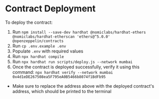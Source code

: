 # Contract Deployment
To deploy the contract:
1. Run `npm install --save-dev hardhat @nomiclabs/hardhat-ethers @nomiclabs/hardhat-etherscan 'ethers@^5.0.0' @openzeppelin/contracts`
2. Run `cp .env.example .env`
3. Populate `.env` with required values 
4. Run `npx hardhat compile`
5. Run `npx hardhat run scripts/deploy.js --network mumbai`
6. Once the contract is deployed successfully, verify it using this command: `npx hardhat verify --network mumbai 0x4d1eDE267508ea5F795eA0B5466b8074f1BdFb95`
- Make sure to replace the address above with the deployed contract's address, which should be printed to the terminal 